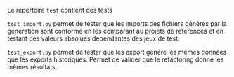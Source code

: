 Le répertoire `test` contient des tests

`test_import.py` permet de tester que les imports des fichiers générés par la génération sont conforme en les comparant au projets de références et en testant des valeurs absolues dependantes des jeux de test.

`test_export.py` permet de tester que les export génère les mêmes données que les exports historiques. Permet de valider que le refactoring donne les mêmes résultats.